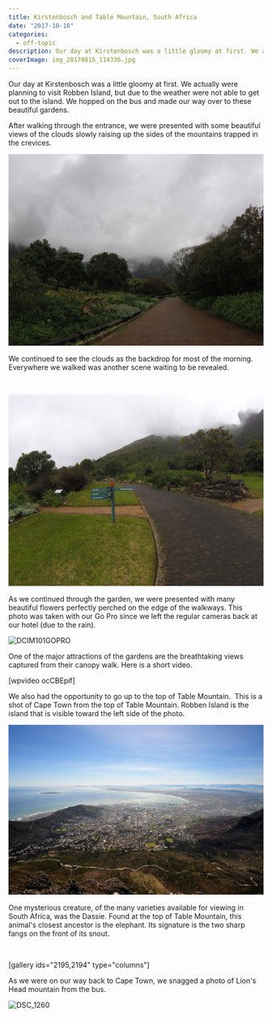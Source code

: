 ```yaml
---
title: Kirstenbosch and Table Mountain, South Africa
date: "2017-10-18"
categories: 
  - off-topic
description: Our day at Kirstenbosch was a little gloomy at first. We actually were planning to visit Robben Island, but due to the weather were not able to get out to the island. We hopped on the bus and made our way over to these beautiful gardens.
coverImage: img_20170815_114336.jpg
---
```


Our day at Kirstenbosch was a little gloomy at first. We actually were planning to visit Robben Island, but due to the weather were not able to get out to the island. We hopped on the bus and made our way over to these beautiful gardens.

After walking through the entrance, we were presented with some beautiful views of the clouds slowly raising up the sides of the mountains trapped in the crevices.

![DCIM101GOPRO](./images/gopr1576.jpg)

We continued to see the clouds as the backdrop for most of the morning. Everywhere we walked was another scene waiting to be revealed.

 

![DCIM101GOPRO](./images/gopr1625.jpg)

As we continued through the garden, we were presented with many beautiful flowers perfectly perched on the edge of the walkways. This photo was taken with our Go Pro since we left the regular cameras back at our hotel (due to the rain).

![DCIM101GOPRO](./images/gopr1593.jpg)

One of the major attractions of the gardens are the breathtaking views captured from their canopy walk. Here is a short video.

\[wpvideo ocCBEpif\]

We also had the opportunity to go up to the top of Table Mountain.  This is a shot of Cape Town from the top of Table Mountain. Robben Island is the island that is visible toward the left side of the photo.

![DSC_0054copy.jpg](./images/dsc_0054copy.jpg)

One mysterious creature, of the many varieties available for viewing in South Africa, was the Dassie. Found at the top of Table Mountain, this animal's closest ancestor is the elephant. Its signature is the two sharp fangs on the front of its snout.

 

\[gallery ids="2195,2194" type="columns"\]

As we were on our way back to Cape Town, we snagged a photo of Lion's Head mountain from the bus.

![DSC_1260](./images/dsc_1260.jpg)
